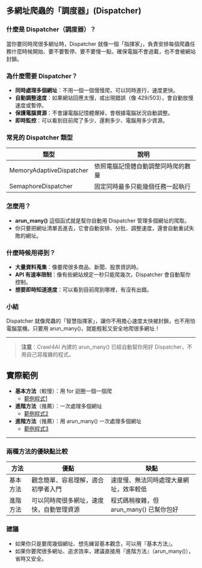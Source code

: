 ## 多網址爬蟲的「調度器」(Dispatcher)

### 什麼是 Dispatcher（調度器）？

當你要同時爬很多網址時，Dispatcher 就像一個「指揮家」，負責安排每個爬蟲任務什麼時候開始、要不要暫停、要不要慢一點，確保電腦不會過載，也不會被網站封鎖。

### 為什麼需要 Dispatcher？

- **同時處理多個網址**：不用一個一個慢慢爬，可以同時進行，速度更快。
- **自動調整速度**：如果網站回應太慢，或出現錯誤（像 429/503），會自動放慢速度或暫停。
- **保護電腦資源**：不會讓電腦記憶體爆掉，會根據電腦狀況自動調整。
- **即時監控**：可以看到目前爬了多少、還剩多少、電腦用多少資源。

### 常見的 Dispatcher 類型

| 類型                     | 說明                                   |
|--------------------------|----------------------------------------|
| MemoryAdaptiveDispatcher | 依照電腦記憶體自動調整同時爬的數量      |
| SemaphoreDispatcher      | 固定同時最多只能幾個任務一起執行        |

### 怎麼用？

- **arun_many()** 這個函式就是幫你自動用 Dispatcher 管理多個網址的爬取。
- 你只要把網址清單丟進去，它會自動安排、分批、調整速度，還會自動重試失敗的網址。

### 什麼時候用得到？

- **大量資料蒐集**：像要爬很多商品、新聞、股票資訊時。
- **API 有速率限制**：像有些網站規定一秒只能爬幾次，Dispatcher 會自動幫你控制。
- **想要即時知道進度**：可以看到目前爬到哪裡，有沒有出錯。

### 小結

Dispatcher 就像爬蟲的「智慧指揮家」，讓你不用擔心速度太快被封鎖，也不用怕電腦當機。只要用 arun_many()，就能輕鬆又安全地爬很多網址！

---

> **注意**：Crawl4AI 內建的 arun_many() 已經自動幫你用好 Dispatcher，不用自己寫複雜的程式。

## 實際範例

- **基本方法**（較慢）：用 for 迴圈一個一個爬
  - [範例程式1](./lesson1_爬取台灣即時股票資訊_loop方式.py)
- **進階方法**（推薦）：一次處理多個網址
  - [範例程式2](./lesson2_爬取台灣即時股票資訊_不同的schema.py)
- **進階方法**（推薦）：用 arun_many() 一次處理多個網址
  - [範例程式3](./lesson3_爬取台灣即時股票資訊_arun_many.py)

---

### 兩種方法的優缺點比較

| 方法         | 優點                                   | 缺點                                      |
|--------------|----------------------------------------|-------------------------------------------|
| 基本方法     | 觀念簡單、容易理解，適合初學者入門      | 速度慢、無法同時處理大量網址，效率較低      |
| 進階方法     | 可以同時爬很多網址，速度快，自動管理資源 | 程式碼稍複雜，但 arun_many() 已幫你包好    |

### 建議
- 如果你只是要爬幾個網址、想先練習基本觀念，可以用『基本方法』。
- 如果你要爬很多網址、追求效率，建議直接用『進階方法』（arun_many()），省時又安全。
			


